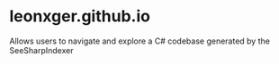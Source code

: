 # leonxger.github.io
Allows users to navigate and explore a C# codebase generated by the SeeSharpIndexer
